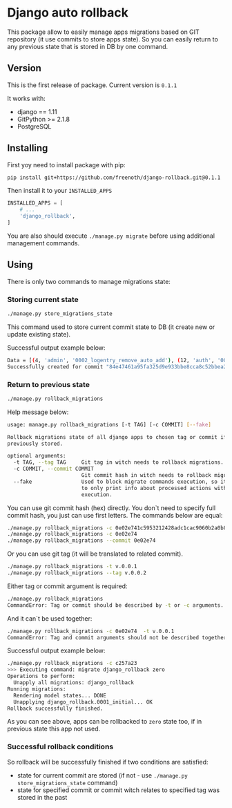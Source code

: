 # Django auto rollback
This package allow to easily manage apps migrations based on GIT repository (it use commits to store apps state).
So you can easily return to any previous state that is stored in DB by one command.

## Version
This is the first release of package. Current version is `0.1.1`

It works with:
- django == 1.11
- GitPython >= 2.1.8
- PostgreSQL

## Installing

First yoy need to install package with pip:
```bash
pip install git+https://github.com/freenoth/django-rollback.git@0.1.1
```

Then install it to your `INSTALLED_APPS`
```python
INSTALLED_APPS = [
    # ...
    'django_rollback',
]
```

You are also should execute `./manage.py migrate` before using additional management commands.

## Using
There is only two commands to manage migrations state:

### Storing current state
```bash
./manage.py store_migrations_state
```
This command used to store current commit state to DB (it create new or update existing state).

Successful output example below:
```bash
Data = [(4, 'admin', '0002_logentry_remove_auto_add'), (12, 'auth', '0008_alter_user_username_max_length'), (5, 'contenttypes', '0002_remove_content_type_name'), (16, 'django_auto_rollback', '0001_initial'), (17, 'django_rollback', '0001_initial'), (14, 'sessions', '0001_initial')].
Successfully created for commit "84e47461a95fa325d9e933bbe8cca8c52bbea203".
```

### Return to previous state
```bash
./manage.py rollback_migrations
```
Help message below:
```bash
usage: manage.py rollback_migrations [-t TAG] [-c COMMIT] [--fake]

Rollback migrations state of all django apps to chosen tag or commit if
previously stored.

optional arguments:
  -t TAG, --tag TAG     Git tag in witch needs to rollback migrations.
  -c COMMIT, --commit COMMIT
                        Git commit hash in witch needs to rollback migrations.
  --fake                Used to block migrate commands execution, so it allow
                        to only print info about processed actions without
                        execution.
```

You can use git commit hash (hex) directly.
You don`t need to specify full commit hash, you just can use first letters.
The commands below are equal:
```bash
./manage.py rollback_migrations -c 0e02e741c5953212428adc1cac9060b2a0b8626b
./manage.py rollback_migrations -c 0e02e74
./manage.py rollback_migrations --commit 0e02e74
```
Or you can use git tag (it will be translated to related commit).
```bash
./manage.py rollback_migrations -t v.0.0.1
./manage.py rollback_migrations --tag v.0.0.2
```

Either tag or commit argument is required:
```bash
./manage.py rollback_migrations
CommandError: Tag or commit should be described by -t or -c arguments.
```
And it can`t be used together:
```bash
./manage.py rollback_migrations -c 0e02e74  -t v.0.0.1
CommandError: Tag and commit arguments should not be described together.
```

Successful output example below:
```bash
./manage.py rollback_migrations -c c257a23
>>> Executing command: migrate django_rollback zero
Operations to perform:
  Unapply all migrations: django_rollback
Running migrations:
  Rendering model states... DONE
  Unapplying django_rollback.0001_initial... OK
Rollback successfully finished.
```

As you can see above, apps can be rollbacked to `zero` state too, if in previous state this app not used.

### Successful rollback conditions
So rollback will be successfully finished if two conditions are satisfied:
- state for current commit are stored (if not - use `./manage.py store_migrations_state` command)
- state for specified commit or commit witch relates to specified tag was stored in the past
 
